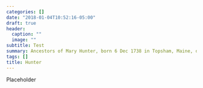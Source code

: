 ```yaml
---
categories: []
date: "2018-01-04T10:52:16-05:00"
draft: true
header:
  caption: ""
  image: ""
subtitle: Test
summary: Ancestors of Mary Hunter, born 6 Dec 1738 in Topsham, Maine, died 7 Jan 1780 in Bath, Maine.
tags: []
title: Hunter
---
```


Placeholder
